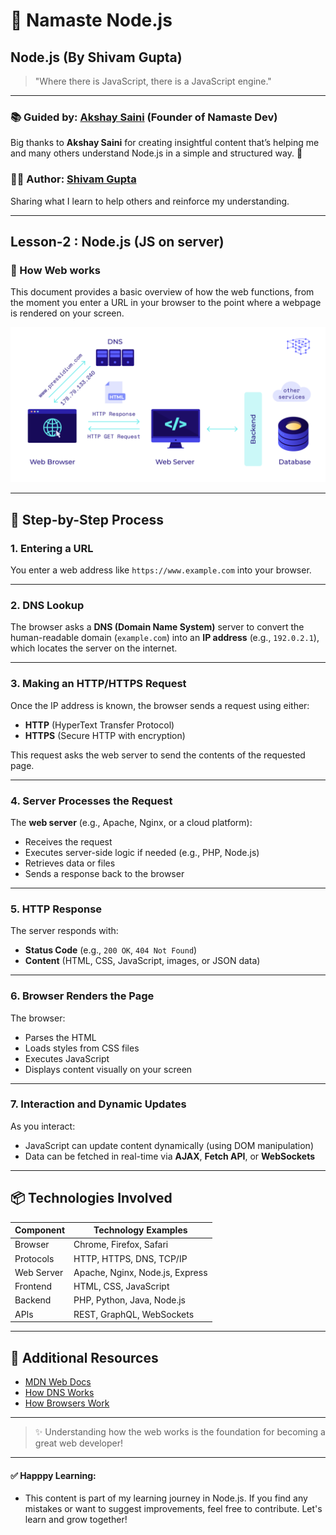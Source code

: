 # 🙏 Namaste Node.js

## Node.js (By Shivam Gupta)

> "Where there is JavaScript, there is a JavaScript engine."

---

### 📚 Guided by: [Akshay Saini](https://www.linkedin.com/in/akshaymarch7/)  **(Founder of Namaste Dev)**
Big thanks to **Akshay Saini** for creating insightful content that’s helping me and many others understand Node.js in a simple and structured way. 🙌

### 👨‍💻 Author: [Shivam Gupta](https://www.linkedin.com/in/shivam-gupta-92a129175/)  
Sharing what I learn to help others and reinforce my understanding.

---
## Lesson-2 : Node.js (JS on server)

### 📌 How Web works



This document provides a basic overview of how the web functions, from the moment you enter a URL in your browser to the point where a webpage is rendered on your screen.

![Web Diagram from request from client and response from server](./images/web-diagram.png)

---

## 🚀 Step-by-Step Process

### 1. Entering a URL
You enter a web address like `https://www.example.com` into your browser.

---

### 2. DNS Lookup
The browser asks a **DNS (Domain Name System)** server to convert the human-readable domain (`example.com`) into an **IP address** (e.g., `192.0.2.1`), which locates the server on the internet.

---

### 3. Making an HTTP/HTTPS Request
Once the IP address is known, the browser sends a request using either:
- **HTTP** (HyperText Transfer Protocol)
- **HTTPS** (Secure HTTP with encryption)

This request asks the web server to send the contents of the requested page.

---

### 4. Server Processes the Request
The **web server** (e.g., Apache, Nginx, or a cloud platform):
- Receives the request
- Executes server-side logic if needed (e.g., PHP, Node.js)
- Retrieves data or files
- Sends a response back to the browser

---

### 5. HTTP Response
The server responds with:
- **Status Code** (e.g., `200 OK`, `404 Not Found`)
- **Content** (HTML, CSS, JavaScript, images, or JSON data)

---

### 6. Browser Renders the Page
The browser:
- Parses the HTML
- Loads styles from CSS files
- Executes JavaScript
- Displays content visually on your screen

---

### 7. Interaction and Dynamic Updates
As you interact:
- JavaScript can update content dynamically (using DOM manipulation)
- Data can be fetched in real-time via **AJAX**, **Fetch API**, or **WebSockets**

---

## 📦 Technologies Involved

| Component      | Technology Examples                        |
|----------------|--------------------------------------------|
| Browser        | Chrome, Firefox, Safari                    |
| Protocols      | HTTP, HTTPS, DNS, TCP/IP                   |
| Web Server     | Apache, Nginx, Node.js, Express            |
| Frontend       | HTML, CSS, JavaScript                      |
| Backend        | PHP, Python, Java, Node.js                 |
| APIs           | REST, GraphQL, WebSockets                  |

---

## 📘 Additional Resources

- [MDN Web Docs](https://developer.mozilla.org/en-US/docs/Learn/Getting_started_with_the_web)
- [How DNS Works](https://www.cloudflare.com/learning/dns/what-is-dns/)
- [How Browsers Work](https://www.html5rocks.com/en/tutorials/internals/howbrowserswork/)

---

> ✨ Understanding how the web works is the foundation for becoming a great web developer!


---

#### ✅ Happpy Learning:

 - This content is part of my learning journey in Node.js. If you find any mistakes or want to suggest improvements, feel free to contribute. Let's learn and grow together!
